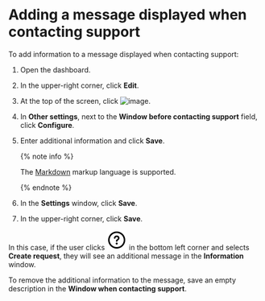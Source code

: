# Adding a message displayed when contacting support

To add information to a message displayed when contacting support:

1. Open the dashboard.
1. In the upper-right corner, click **Edit**.
1. At the top of the screen, click ![image](../../../_assets/settings.svg).
1. In **Other settings**, next to the **Window before contacting support** field, click **Configure**.
1. Enter additional information and click **Save**.

   {% note info %}

   The [Markdown](../../concepts/markdown.md) markup language is supported.

   {% endnote %}

1. In the **Settings** window, click **Save**.
1. In the upper-right corner, click **Save**.

In this case, if the user clicks ![image](../../../_assets/datalens/question.svg) in the bottom left corner and selects **Create request**, they will see an additional message in the **Information** window.

To remove the additional information to the message, save an empty description in the **Window when contacting support**.
